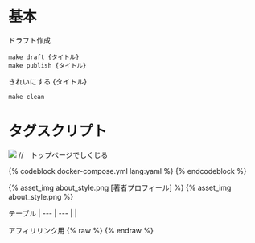 # 基本
ドラフト作成  
```
make draft {タイトル}
make publish {タイトル}
```

きれいにする {タイトル}
```
make clean
```

# タグスクリプト
![](initializr.png) //　トップページでしくじる

{% codeblock docker-compose.yml lang:yaml %}
{% endcodeblock %}

{% asset_img about_style.png [著者プロフィール] %}
{% asset_img about_style.png %}


テーブル
|
--- | ---
|
|

アフィリリンク用
{% raw %}
{% endraw %}
